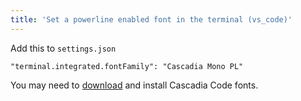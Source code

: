 ```yaml
---
title: 'Set a powerline enabled font in the terminal (vs_code)'
---
```

Add this to `settings.json`

`"terminal.integrated.fontFamily": "Cascadia Mono PL"`

You may need to [download](https://github.com/microsoft/cascadia-code/releases) and install Cascadia Code fonts.